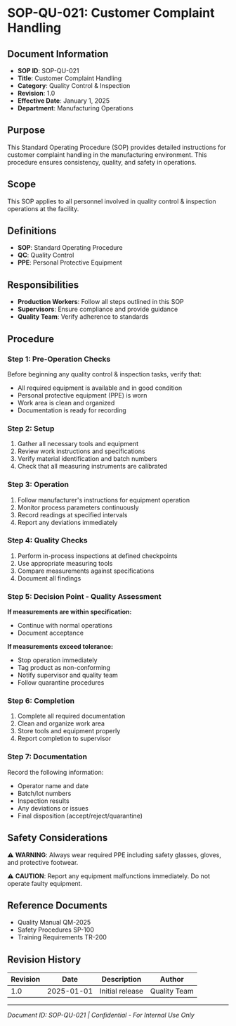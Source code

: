 # SOP-QU-021: Customer Complaint Handling

## Document Information
- **SOP ID**: SOP-QU-021
- **Title**: Customer Complaint Handling
- **Category**: Quality Control & Inspection
- **Revision**: 1.0
- **Effective Date**: January 1, 2025
- **Department**: Manufacturing Operations

## Purpose
This Standard Operating Procedure (SOP) provides detailed instructions for customer complaint handling in the manufacturing environment. This procedure ensures consistency, quality, and safety in operations.

## Scope
This SOP applies to all personnel involved in quality control & inspection operations at the facility.

## Definitions
- **SOP**: Standard Operating Procedure
- **QC**: Quality Control
- **PPE**: Personal Protective Equipment

## Responsibilities
- **Production Workers**: Follow all steps outlined in this SOP
- **Supervisors**: Ensure compliance and provide guidance
- **Quality Team**: Verify adherence to standards

## Procedure

### Step 1: Pre-Operation Checks
Before beginning any quality control & inspection tasks, verify that:
- All required equipment is available and in good condition
- Personal protective equipment (PPE) is worn
- Work area is clean and organized
- Documentation is ready for recording

### Step 2: Setup
1. Gather all necessary tools and equipment
2. Review work instructions and specifications
3. Verify material identification and batch numbers
4. Check that all measuring instruments are calibrated

### Step 3: Operation
1. Follow manufacturer's instructions for equipment operation
2. Monitor process parameters continuously
3. Record readings at specified intervals
4. Report any deviations immediately

### Step 4: Quality Checks
1. Perform in-process inspections at defined checkpoints
2. Use appropriate measuring tools
3. Compare measurements against specifications
4. Document all findings

### Step 5: Decision Point - Quality Assessment
**If measurements are within specification:**
- Continue with normal operations
- Document acceptance

**If measurements exceed tolerance:**
- Stop operation immediately
- Tag product as non-conforming
- Notify supervisor and quality team
- Follow quarantine procedures

### Step 6: Completion
1. Complete all required documentation
2. Clean and organize work area
3. Store tools and equipment properly
4. Report completion to supervisor

### Step 7: Documentation
Record the following information:
- Operator name and date
- Batch/lot numbers
- Inspection results
- Any deviations or issues
- Final disposition (accept/reject/quarantine)

## Safety Considerations
⚠️ **WARNING**: Always wear required PPE including safety glasses, gloves, and protective footwear.

⚠️ **CAUTION**: Report any equipment malfunctions immediately. Do not operate faulty equipment.

## Reference Documents
- Quality Manual QM-2025
- Safety Procedures SP-100
- Training Requirements TR-200

## Revision History
| Revision | Date | Description | Author |
|----------|------|-------------|--------|
| 1.0 | 2025-01-01 | Initial release | Quality Team |

---
*Document ID: SOP-QU-021 | Confidential - For Internal Use Only*
